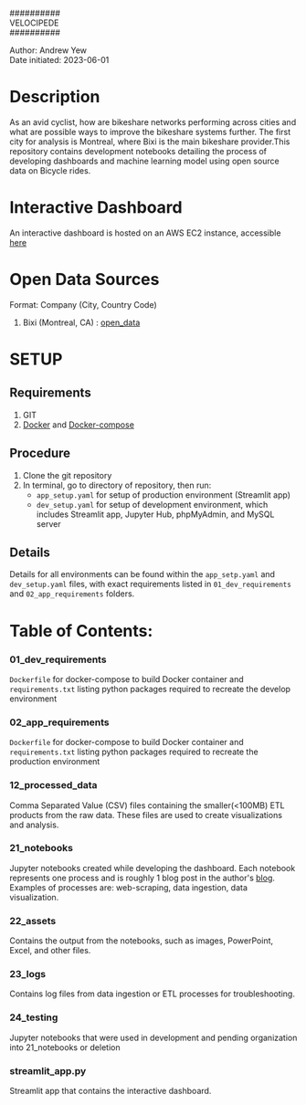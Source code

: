 ##########<br>
VELOCIPEDE<br>
##########<br>

Author: Andrew Yew<br>
Date initiated: 2023-06-01<br>

# Description <br> 
As an avid cyclist, how are bikeshare networks performing across cities and what are possible ways to improve the bikeshare systems further. The first city for analysis is Montreal, where Bixi is the main bikeshare provider.This repository contains development notebooks detailing the process of developing dashboards and machine learning model using open source data on Bicycle rides.<br>

# Interactive Dashboard<br>
An interactive dashboard is hosted on an AWS EC2 instance, accessible [here](http://3.96.175.190:8501/)

# Open Data Sources<br>
Format: Company (City, Country Code)<br>
1. Bixi (Montreal, CA) : [open_data](https://bixi.com/en/open-data)

# SETUP <br>
## Requirements<br>
1. GIT
2. [Docker](https://www.docker.com/) and [Docker-compose](https://docs.docker.com/compose/)

## Procedure<br>
1. Clone the git repository
2. In terminal, go to directory of repository, then run:
   - `app_setup.yaml` for setup of production environment (Streamlit app)
   - `dev_setup.yaml` for setup of development environment, which includes Streamlit app, Jupyter Hub, phpMyAdmin, and MySQL server

## Details<br>
Details for all environments can be found within the `app_setp.yaml` and `dev_setup.yaml` files, with exact requirements listed in `01_dev_requirements` and `02_app_requirements` folders.

# Table of Contents:<br>
### 01_dev_requirements
`Dockerfile` for docker-compose to build Docker container and `requirements.txt` listing python packages required to recreate the develop environment

### 02_app_requirements
`Dockerfile` for docker-compose to build Docker container and `requirements.txt` listing python packages required to recreate the production environment

### 12_processed_data
Comma Separated Value (CSV) files containing the smaller(<100MB) ETL products from the raw data. These files are used to create visualizations and analysis.

### 21_notebooks
Jupyter notebooks created while developing the dashboard. Each notebook represents one process and is roughly 1 blog post in the author's [blog](andrewyewcy.com). Examples of processes are: web-scraping, data ingestion, data visualization.

### 22_assets
Contains the output from the notebooks, such as images, PowerPoint, Excel, and other files.

### 23_logs
Contains log files from data ingestion or ETL processes for troubleshooting.

### 24_testing
Jupyter notebooks that were used in development and pending organization into 21_notebooks or deletion

### streamlit_app.py
Streamlit app that contains the interactive dashboard.